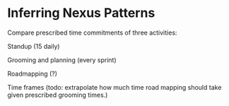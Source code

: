 # Inferring Nexus Patterns

Compare prescribed time commitments of three activities:

Standup (15 daily)

Grooming and planning (every sprint)

Roadmapping (?) 

Time frames (todo: extrapolate how much time road mapping should take given prescribed grooming times.)